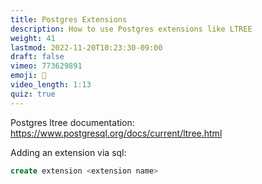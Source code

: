 ```yaml
---
title: Postgres Extensions
description: How to use Postgres extensions like LTREE
weight: 41
lastmod: 2022-11-20T10:23:30-09:00
draft: false
vimeo: 773629891
emoji: 🌴
video_length: 1:13
quiz: true
---
```


Postgres ltree documentation: https://www.postgresql.org/docs/current/ltree.html

Adding an extension via sql:

```sql
create extension <extension name>
```